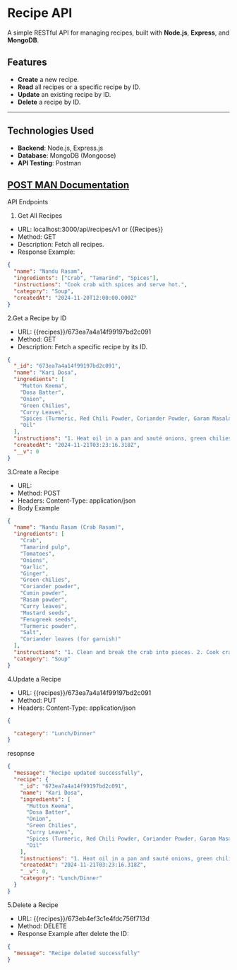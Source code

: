 # Recipe API

A simple RESTful API for managing recipes, built with **Node.js**, **Express**, and **MongoDB**.

## Features
- **Create** a new recipe.
- **Read** all recipes or a specific recipe by ID.
- **Update** an existing recipe by ID.
- **Delete** a recipe by ID.

---

## Technologies Used
- **Backend**: Node.js, Express.js
- **Database**: MongoDB (Mongoose)
- **API Testing**: Postman
  
 [POST MAN Documentation]([https://example.com/api-docs](https://documenter.getpostman.com/view/39602240/2sAYBSistc))  
---
API Endpoints
1. Get All Recipes
- URL: localhost:3000/api/recipes/v1 or {{Recipes}}
- Method: GET
- Description: Fetch all recipes.
- Response Example:
```json
{
  "name": "Nandu Rasam",
  "ingredients": ["Crab", "Tamarind", "Spices"],
  "instructions": "Cook crab with spices and serve hot.",
  "category": "Soup",
  "createdAt": "2024-11-20T12:00:00.000Z"
}
```
2.Get a Recipe by ID
- URL: {{recipes}}/673ea7a4a14f99197bd2c091
- Method: GET
- Description: Fetch a specific recipe by its ID.
```json
{
  "_id": "673ea7a4a14f99197bd2c091",
  "name": "Kari Dosa",
  "ingredients": [
    "Mutton Keema",
    "Dosa Batter",
    "Onion",
    "Green Chilies",
    "Curry Leaves",
    "Spices (Turmeric, Red Chili Powder, Coriander Powder, Garam Masala)",
    "Oil"
  ],
  "instructions": "1. Heat oil in a pan and sauté onions, green chilies, and curry leaves. 2. Add mutton keema and cook with spices until well done. 3. Heat a dosa pan, spread a ladle of dosa batter, and cook lightly. 4. Add a layer of the cooked keema on top of the dosa. 5. Press gently and cook until crispy on one side. Serve hot with chutney or curry.",
  "createdAt": "2024-11-21T03:23:16.318Z",
  "__v": 0
}
```
3.Create a Recipe
- URL: 
- Method: POST
- Headers: Content-Type: application/json
- Body Example
```json
{
  "name": "Nandu Rasam (Crab Rasam)",
  "ingredients": [
    "Crab",
    "Tamarind pulp",
    "Tomatoes",
    "Onions",
    "Garlic",
    "Ginger",
    "Green chilies",
    "Coriander powder",
    "Cumin powder",
    "Rasam powder",
    "Curry leaves",
    "Mustard seeds",
    "Fenugreek seeds",
    "Turmeric powder",
    "Salt",
    "Coriander leaves (for garnish)"
  ],
  "instructions": "1. Clean and break the crab into pieces. 2. Cook crab in water with turmeric powder and salt. 3. Heat oil, add mustard seeds, fenugreek seeds, and curry leaves. 4. Add chopped onions, tomatoes, ginger, garlic, and green chilies. 5. Add tamarind pulp, rasam powder, coriander powder, cumin powder, and cooked crab. 6. Add water and bring to a boil. 7. Cook until flavors are well blended. 8. Garnish with coriander leaves. Serve hot with rice.",
  "category": "Soup"
}
```
4.Update a Recipe
- URL: {{recipes}}/673ea7a4a14f99197bd2c091
- Method: PUT
- Headers: Content-Type: application/json
```json
{

  "category": "Lunch/Dinner"
}
```
resopnse
```json
{
  "message": "Recipe updated successfully",
  "recipe": {
    "_id": "673ea7a4a14f99197bd2c091",
    "name": "Kari Dosa",
    "ingredients": [
      "Mutton Keema",
      "Dosa Batter",
      "Onion",
      "Green Chilies",
      "Curry Leaves",
      "Spices (Turmeric, Red Chili Powder, Coriander Powder, Garam Masala)",
      "Oil"
    ],
    "instructions": "1. Heat oil in a pan and sauté onions, green chilies, and curry leaves. 2. Add mutton keema and cook with spices until well done. 3. Heat a dosa pan, spread a ladle of dosa batter, and cook lightly. 4. Add a layer of the cooked keema on top of the dosa. 5. Press gently and cook until crispy on one side. Serve hot with chutney or curry.",
    "createdAt": "2024-11-21T03:23:16.318Z",
    "__v": 0,
    "category": "Lunch/Dinner"
  }
}
```
5.Delete a Recipe
- URL: {{recipes}}/673eb4ef3c1e4fdc756f713d
- Method: DELETE
- Response Example after delete the ID:
```json
{
  "message": "Recipe deleted successfully"
}
```

